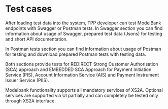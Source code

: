 # Test cases

After loading test data into the system, TPP developer can test ModelBank endpoints with Swagger or Postman tests. In Swagger section you can find information about usage of Swagger, prepared test data (Jsons) for testing and short API documentation.

In Postman tests section you can find information about usage of Postman for testing and download prepared Postman tests with testing data.

Both sections provide tests for REDIRECT Strong Customer Authorisation (SCA) approach and EMBEDDED SCA Approach for Payment Initiation Service (PIS), Account Information Service (AIS) and Payment Instrument Issuer Service (PIIS).

Modelbank functionality supports all mandatory services of XS2A.
Optional services are supported via UI partially and can completely be tested only through XS2A interface.
